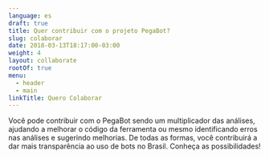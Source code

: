 ```yaml
---
language: es
draft: true
title: Quer contribuir com o projeto PegaBot?
slug: colaborar
date: 2018-03-13T18:17:00-03:00
weight: 4
layout: collaborate
rootOf: true
menu:
  - header
  - main
linkTitle: Quero Colaborar
---
```

Você pode contribuir com o PegaBot sendo um multiplicador das análises, ajudando a melhorar o código da ferramenta ou mesmo identificando erros nas análises e sugerindo melhorias. De todas as formas, você contribuirá a dar mais transparência ao uso de bots no Brasil. Conheça as possibilidades!
